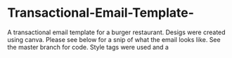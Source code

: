 # Transactional-Email-Template-
A transactional email template for a burger restaurant. Desigs were created using canva. Please see below for a snip of what the email looks like. See the master branch for code. Style tags were used and a 
